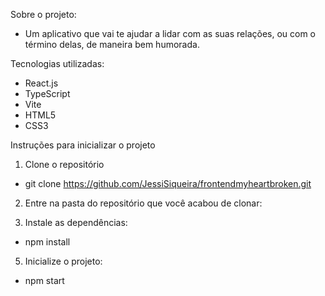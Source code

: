 Sobre o projeto:
- Um aplicativo que vai te ajudar a lidar com as suas relações, ou com o término delas, de maneira bem humorada.

Tecnologias utilizadas:

- React.js
- TypeScript
- Vite
- HTML5
- CSS3

Instruções para inicializar o projeto

1. Clone o repositório
- git clone https://github.com/JessiSiqueira/frontendmyheartbroken.git

2. Entre na pasta do repositório que você acabou de clonar:

4. Instale as dependências:
- npm install

5. Inicialize o projeto:
- npm start

